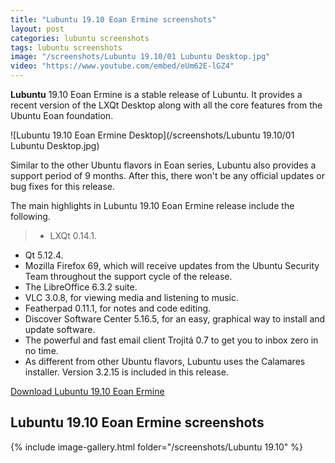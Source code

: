```yaml
---
title: "Lubuntu 19.10 Eoan Ermine screenshots"
layout: post
categories: lubuntu screenshots
tags: lubuntu screenshots
image: "/screenshots/Lubuntu 19.10/01 Lubuntu Desktop.jpg"
video: "https://www.youtube.com/embed/eUm62E-lGZ4"
---
```


**Lubuntu** 19.10 Eoan Ermine is a stable release of Lubuntu. It provides a recent version of the LXQt Desktop along with all the core features from the Ubuntu Eoan foundation.

![Lubuntu 19.10 Eoan Ermine Desktop](/screenshots/Lubuntu 19.10/01 Lubuntu Desktop.jpg)

Similar to the other Ubuntu flavors in Eoan series, Lubuntu also provides a support period of 9 months. After this, there won't be any official updates or bug fixes for this release.

The main highlights in Lubuntu 19.10 Eoan Ermine release include the following.
> - LXQt 0.14.1.
- Qt 5.12.4.
- Mozilla Firefox 69, which will receive updates from the Ubuntu Security Team throughout the support cycle of the release.
- The LibreOffice 6.3.2 suite.
- VLC 3.0.8, for viewing media and listening to music.
- Featherpad 0.11.1, for notes and code editing.
- Discover Software Center 5.16.5, for an easy, graphical way to install and update software.
- The powerful and fast email client Trojitá 0.7 to get you to inbox zero in no time.
- As different from other Ubuntu flavors, Lubuntu uses the Calamares installer. Version 3.2.15 is included in this release.

<a href="https://cdimage.ubuntu.com/lubuntu/releases/19.10/release/lubuntu-19.10-desktop-amd64.iso" target="_blank" class="download">Download Lubuntu 19.10 Eoan Ermine</a>

## Lubuntu 19.10 Eoan Ermine screenshots

{% include image-gallery.html folder="/screenshots/Lubuntu 19.10" %}